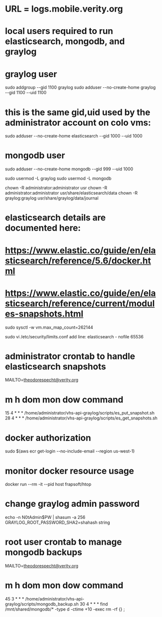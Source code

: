 
# URL = logs.mobile.verity.org

# local users required to run elasticsearch, mongodb, and graylog
# graylog user
sudo addgroup --gid 1100 graylog
sudo adduser --no-create-home graylog --gid 1100 --uid 1100

# this is the same gid,uid used by the administrator account on colo vms:
sudo adduser --no-create-home elasticsearch --gid 1000 --uid 1000

# mongodb user
sudo adduser --no-create-home mongodb --gid 999 --uid 1000

sudo usermod -L graylog
sudo usermod -L mongodb

chown -R administrator:administrator usr
chown -R administrator:administrator usr/share/elasticsearch/data
chown -R graylog:graylog usr/share/graylog/data/journal


# elasticsearch details are documented here:
# https://www.elastic.co/guide/en/elasticsearch/reference/5.6/docker.html
# https://www.elastic.co/guide/en/elasticsearch/reference/current/modules-snapshots.html
sudo sysctl -w vm.max_map_count=262144

sudo vi /etc/security/limits.conf
add line:
elasticsearch  -  nofile  65536

# administrator crontab to handle elasticsearch snapshots
MAILTO=theodorespecht@verity.org
# m h  dom mon dow   command
15 4 * * * /home/administrator/vhs-api-graylog/scripts/es_put_snapshot.sh
28 4 * * * /home/administrator/vhs-api-graylog/scripts/es_get_snapshots.sh


# docker authorization
sudo $(aws ecr get-login --no-include-email --region us-west-1) 

# monitor docker resource usage
docker run --rm -it --pid host frapsoft/htop

#  change graylog admin password
echo -n N0tAdmin$PW | shasum -a 256
GRAYLOG_ROOT_PASSWORD_SHA2=shahash string


# root user crontab to manage mongodb backups
MAILTO=theodorespecht@verity.org
# m h  dom mon dow   command
45 3 * * * /home/administrator/vhs-api-graylog/scripts/mongodb_backup.sh
30 4 * * * find /mnt/shared/mongodb/* -type d -ctime +10 -exec rm -rf {} \;
